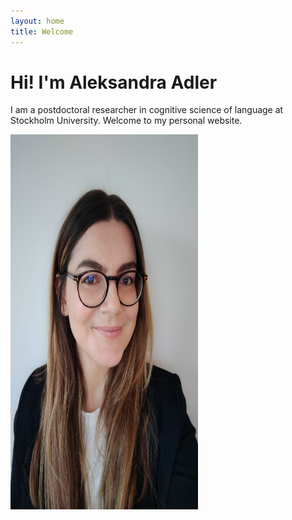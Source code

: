 ```yaml
---
layout: home
title: Welcome
---
```


# Hi! I'm Aleksandra Adler

I am a postdoctoral researcher in cognitive science of language at Stockholm University.
Welcome to my personal website.


<img src="adler_tolk.jpg" alt="My Photo" class="center" width="300" height="600">

